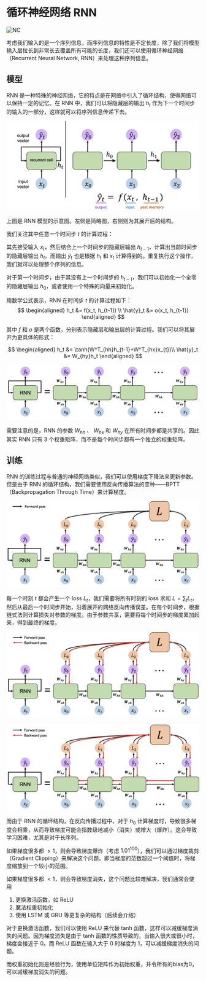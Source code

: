 # 循环神经网络 RNN

![NC](https://img.shields.io/badge/LH-Neural%20Compulation-red)

考虑我们输入的是一个序列信息，而序列信息的特性是不定长度，除了我们将模型输入层拉长到非常长去覆盖所有可能的长度，我们还可以使用循环神经网络（Recurrent Neural Network, RNN）来处理这种序列信息。

## 模型

RNN 是一种特殊的神经网络，它的特点是在网络中引入了循环结构，使得网络可以保持一定的记忆。在 RNN 中，我们可以将隐藏层的输出 $h_t$ 作为下一个时间步的输入的一部分，这样就可以将序列信息传递下去。

![](./img/RNN.png)

上图是 RNN 模型的示意图。左侧是简略图，右侧则为其展开后的结构。

我们关注其中任意一个时间步 $t$ 的计算过程：

其先接受输入 $x_t$，然后结合上一个时间步的隐藏层输出 $h_{t-1}$，计算出当前时间步的隐藏层输出 $h_t$。而输出 $\hat{y}_t$ 也是根据 $h_t$ 和 $x_t$ 计算得到的。重复执行这个操作，我们就可以处理整个序列的信息。

对于第一个时间步，由于其没有上一个时间步的 $h_{t-1}$，我们可以初始化一个全零的隐藏层输出 $h_0$，或者使用一个特殊的向量来初始化。

用数学公式表示，RNN 在时间步 $t$ 的计算过程如下：
$$
\begin{aligned}
h_t &= f(x_t, h_{t-1}) \\
\hat{y}_t &= o(x_t, h_{t-1})
\end{aligned}
$$

其中 $f$ 和 $o$ 是两个函数，分别表示隐藏层和输出层的计算过程。我们可以将其展开为更具体的形式：

$$
\begin{aligned}
h_t &= \tanh(W^T_{hh}h_{t-1}+W^T_{hx}x_{t})\\
\hat{y}_t &= W_{hy}h_t
\end{aligned}
$$

![](./img/RNN-w.png)

需要注意的是，RNN 的参数 $W_{hh}$ 、 $W_{hx}$ 和 $W_{hy}$ 在所有时间步都是共享的。因此其实 RNN 只有 3 个权重矩阵，而不是每个时间步都有一个独立的权重矩阵。


## 训练

RNN 的训练过程与普通的神经网络类似，我们可以使用梯度下降法来更新参数。但是由于 RNN 的循环结构，我们需要使用反向传播算法的变种——BPTT（Backpropagation Through Time）来计算梯度。

![](./img/RNN-BPTT.png)

每一个时刻 $t$ 都会产生一个 loss $L_t$，我们需要将所有时刻的 loss 求和 $L=\sum_t L_t$，然后从最后一个时间步开始，沿着展开的网络反向传播误差。在每个时间步，根据链式法则计算损失对参数的梯度。由于参数共享，需要将每个时间步的梯度累加起来，得到最终的梯度。

![](./img/RNN-BPTT2.png)

![](./img/RNN-BPTT3.png)

而由于 RNN 的循环结构，在反向传播过程中，对于 $h_0$ 计算梯度时，导致很多梯度会相乘，从而导致梯度可能会指数级地减小（消失）或增大（爆炸）。这会导致学习困难，尤其是对于长序列。

如果梯度很多都 $>1$，则会导致梯度爆炸（考虑 $1.01^{100}$），我们可以通过梯度裁剪（Gradient Clipping）来解决这个问题。即当梯度的范数超过一个阈值时，将梯度缩放到一个较小的范围。

如果梯度很多都 $<1$，则会导致梯度消失，这个问题比较难解决，我们通常会使用
1. 更换激活函数，如 ReLU
2. 魔法权重初始化
3. 使用 LSTM 或 GRU 等更复杂的结构（后续会介绍）

对于更换激活函数，我们可以使用 ReLU 来代替 tanh 函数，这样可以减缓梯度消失的问题。因为梯度消失是由于 tanh 函数的性质导致的，当输入很大或很小时，梯度会接近于 0。而 ReLU 函数在输入大于 0 时梯度为 1，可以减缓梯度消失的问题。

而权重初始化则是经验行为，使用单位矩阵作为初始权重，并令所有的bias为0，可以减缓梯度消失的问题。